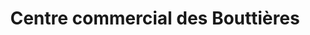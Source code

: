 ---
title: "Centre commercial des Bouttières"
url: /grand-couronne/centre-commercial-des-bouttieres/
shop: Einkaufszentrum
---